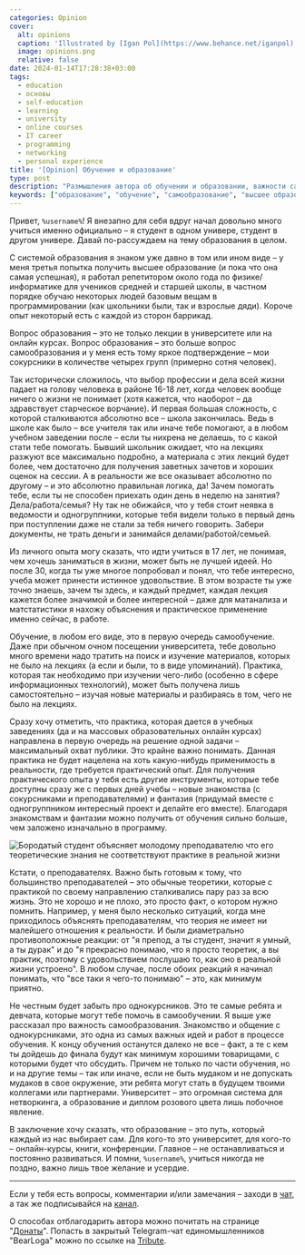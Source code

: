 ```yaml
---
categories: Opinion
cover:
  alt: opinions
  caption: 'Illustrated by [Igan Pol](https://www.behance.net/iganpol)'
  image: opinions.png
  relative: false
date: 2024-01-14T17:28:38+03:00
tags:
  - education
  - основы
  - self-education
  - learning
  - university
  - online courses
  - IT career
  - programming
  - networking
  - personal experience
title: '[Opinion] Обучение и образование'
type: post
description: "Размышления автора об обучении и образовании, важности самообразования, различиях между теорией и практикой, а также о роли нетворкинга в процессе получения знаний и построения карьеры в IT."
keywords: ["образование", "обучение", "самообразование", "высшее образование", "онлайн курсы", "IT карьера", "программирование", "нетворкинг", "личный опыт", "развитие навыков", "теория и практика"]
---
```


Привет, `%username%`! Я внезапно для себя вдруг начал довольно много учиться именно официально – я студент в одном универе, студент в другом универе. Давай по-рассуждаем на тему образования в целом.

С системой образования я знаком уже давно в том или ином виде – у меня третья попытка получить высшее образование (и пока что она самая успешная), я работал репетитором около года по физике/информатике для учеников средней и старшей школы, в частном порядке обучаю некоторых людей базовым вещам в программировании (как школьники были, так и взрослые дяди). Короче опыт некоторый есть с каждой из сторон баррикад.

Вопрос образования – это не только лекции в университете или на онлайн курсах. Вопрос образования – это больше вопрос самообразования и у меня есть тому яркое подтверждение – мои сокурсники в количестве четырех групп (примерно сотня человек).

Так исторически сложилось, что выбор профессии и дела всей жизни падает на голову человека в районе 16-18 лет, когда человек вообще ничего о жизни не понимает (хотя кажется, что наоборот – да здравствует старческое ворчание). И первая большая сложность, с которой сталкиваются абсолютно все – школа закончилась. Ведь в школе как было – все учителя так или иначе тебе помогают, а в любом учебном заведении после – если ты нихрена не делаешь, то с какой стати тебе помогать. Бывший школьник ожидает, что на лекциях разжуют все максимально подробно, а материала с этих лекций будет более, чем достаточно для получения заветных зачетов и хороших оценок на сессии. А в реальности же все оказывает абсолютно по другому – и это абсолютно правильная логика, да! Зачем помогать тебе, если ты не способен приехать один день в неделю на занятия? Дела/работа/семья? Ну так не обижайся, что у тебя стоит неявка в ведомости и одногруппники, которые тебя видели только в первый день при поступлении даже не стали за тебя ничего говорить. Забери документы, не трать деньги и занимайся делами/работой/семьей.

Из личного опыта могу сказать, что идти учиться в 17 лет, не понимая, чем хочешь заниматься в жизни, может быть не лучшей идеей. Но после 30, когда ты уже многое попробовал и понял, что тебе интересно, учеба может принести истинное удовольствие. В этом возрасте ты уже точно знаешь, зачем ты здесь, и каждый предмет, каждая лекция кажется более значимой и более интересной – даже для матанализа и матстатистики я нахожу объяснения и практическое применение именно сейчас, в работе.

Обучение, в любом его виде, это в первую очередь самообучение. Даже при обычном очном посещении университета, тебе довольно много времени надо тратить на поиск и изучение материалов, которых не было на лекциях (а если и были, то в виде упоминаний). Практика, которая так необходимо при изучении чего-либо (особенно в сфере информационных технологий), может быть получена лишь самостоятельно – изучая новые материалы и разбираясь в том, чего не было на лекциях.

Сразу хочу отметить, что практика, которая дается в учебных заведениях (да и на массовых образовательных онлайн курсах) направлена в первую очередь на решение одной задачи – максимальный охват публики. Это крайне важно понимать. Данная практика не будет нацелена на хоть какую-нибудь применимость в реальности, где требуется практический опыт. Для получения практического опыта у тебя есть другие инструменты, которые тебе доступны сразу же с первых дней учебы – новые знакомства (с сокурсниками и преподавателями) и фантазия (придумай вместе с одногруппником интересный проект и делайте его вместе). Благодаря знакомствам и фантазии можно получить от обучения сильно больше, чем заложено изначально в программу.

![Бородатый студент объясняет молодому преподавателю что его теоретические знания не соответствуют практике в реальной жизни](/education-theory-and-practice.png)

Кстати, о преподавателях. Важно быть готовым к тому, что большинство преподавателей – это обычные теоретики, которые с практикой по своему направлению сталкивались пару раз за всю жизнь. Это не хорошо и не плохо, это просто факт, о котором нужно помнить. Например, у меня было несколько ситуаций, когда мне приходилось объяснять преподавателям, что теория не имеет ни малейшего отношения к реальности. И были диаметрально противоположные реакции: от "я препод, а ты студент, значит я умный, а ты дурак" и до "я прекрасно понимаю, что я просто теоретик, а вы практик, поэтому с удовольствием послушаю то, как оно в реальной жизни устроено". В любом случае, после обоих реакций я начинал понимать, что "все таки я чего-то понимаю" – это, как минимум приятно.

Не честным будет забыть про однокурсников. Это те самые ребята и девчата, которые могут тебе помочь в самообучении. Я выше уже рассказал про важность самообразования. Знакомство и общение с однокурсниками, это одна из самых важных идей и работ в процессе обучения. К концу обучения останутся далеко не все – факт, а те с кем ты дойдешь до финала будут как минимум хорошими товарищами, с которыми будет что обсудить. Причем не только по части обучения, но и на другие темы – так или иначе, если не быть мудаком и не допускать мудаков в свое окружение, эти ребята могут стать в будущем твоими коллегами или партнерами. Университет – это огромная система для нетворкинга, а образование и диплом розового цвета лишь побочное явление.

В заключение хочу сказать, что образование – это путь, который каждый из нас выбирает сам. Для кого-то это университет, для кого-то – онлайн-курсы, книги, конференции. Главное – не останавливаться и постоянно развиваться. И помни, `%username%`, учиться никогда не поздно, важно лишь твое желание и усердие.

---

Если у тебя есть вопросы, комментарии и/или замечания – заходи в [чат](https://ttttt.me/jtprogru_chat), а так же подписывайся на [канал](https://ttttt.me/jtprogru_channel).

О способах отблагодарить автора можно почитать на странице "[Донаты](https://jtprog.ru/donations/)". Попасть в закрытый Telegram-чат единомышленников "BearLoga" можно по ссылке на [Tribute](https://web.tribute.tg/s/oRV).
